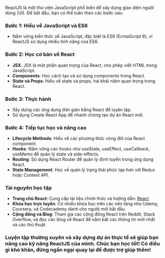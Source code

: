 ReactJS là một thư viện JavaScript phổ biến để xây dựng giao diện người dùng (UI). Để bắt đầu, bạn có thể tuân theo các bước sau:

### Bước 1: Hiểu về JavaScript và ES6

- Nắm vững kiến thức về JavaScript, đặc biệt là ES6 (EcmaScript 6), vì ReactJS sử dụng nhiều tính năng của ES6.

### Bước 2: Học cơ bản về React

- **JSX**: JSX là một phần quan trọng của React, cho phép viết HTML trong JavaScript.
- **Components**: Học cách tạo và sử dụng components trong React.
- **State và Props**: Hiểu về state và props, hai khái niệm quan trọng trong React.

### Bước 3: Thực hành

- Xây dựng các ứng dụng đơn giản bằng React để luyện tập.
- Sử dụng Create React App để nhanh chóng tạo dự án React mới.

### Bước 4: Tiếp tục học và nâng cao

- **Lifecycle Methods**: Hiểu về các phương thức vòng đời của React component.
- **Hooks**: Nắm vững các hooks như useState, useEffect, useCallback, useMemo để quản lý state và side-effects.
- **Routing**: Sử dụng React Router để quản lý định tuyến trong ứng dụng React.
- **State Management**: Học về quản lý trạng thái phức tạp hơn với Redux hoặc Context API.

### Tài nguyên học tập

- **Trang chủ React**: Cung cấp tài liệu chính thức và hướng dẫn: [React](https://reactjs.org/)
- **Khóa học trực tuyến**: Có nhiều khóa học trên các nền tảng như Udemy, Coursera, và Codecademy dành cho người mới bắt đầu.
- **Cộng đồng và Blog**: Tham gia các cộng đồng React trên Reddit, Stack Overflow, và đọc các blog về React để nắm bắt các thông tin mới nhất và các thủ thuật.

### Luyện tập thường xuyên và xây dựng dự án thực tế sẽ giúp bạn nâng cao kỹ năng ReactJS của mình. Chúc bạn học tốt! Có điều gì khó khăn, đừng ngần ngại quay lại để được trợ giúp thêm!
